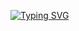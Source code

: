 [![Typing SVG](https://readme-typing-svg.demolab.com/?lines=Welcome+to+the+Derfex's+profile+;^-^)](https://git.io/typing-svg)
